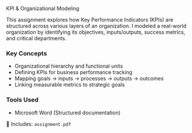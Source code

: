 KPI & Organizational Modeling

This assignment explores how Key Performance Indicators (KPIs) are structured across various layers of an organization. I modeled a real-world organization by identifying its objectives, inputs/outputs, success metrics, and critical departments.

###  Key Concepts

- Organizational hierarchy and functional units
- Defining KPIs for business performance tracking
- Mapping goals → inputs → processes → outputs → outcomes
- Linking measurable metrics to strategic goals

###  Tools Used

- Microsoft Word (Structured documentation)

📁 Includes: `assignment.pdf`

